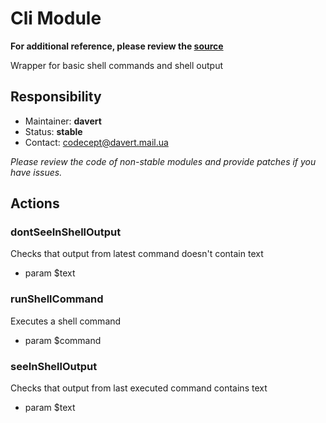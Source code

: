 # Cli Module
**For additional reference, please review the [source](https://github.com/Codeception/Codeception/tree/master/src/Codeception/Module/Cli.php)**


Wrapper for basic shell commands and shell output

## Responsibility
* Maintainer: **davert**
* Status: **stable**
* Contact: codecept@davert.mail.ua

*Please review the code of non-stable modules and provide patches if you have issues.*

## Actions


### dontSeeInShellOutput


Checks that output from latest command doesn't contain text

 * param $text



### runShellCommand


Executes a shell command

 * param $command


### seeInShellOutput


Checks that output from last executed command contains text

 * param $text
